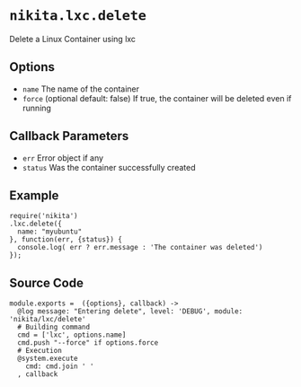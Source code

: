 # `nikita.lxc.delete`

Delete a Linux Container using lxc

## Options

* `name`
  The name of the container
* `force` (optional default: false)
  If true, the container will be deleted even if running

## Callback Parameters
* `err`
  Error object if any
* `status`
  Was the container successfully created

## Example
```
require('nikita')
.lxc.delete({
  name: "myubuntu"
}, function(err, {status}) {
  console.log( err ? err.message : 'The container was deleted')
});

```

## Source Code

    module.exports =  ({options}, callback) ->
      @log message: "Entering delete", level: 'DEBUG', module: 'nikita/lxc/delete'
      # Building command
      cmd = ['lxc', options.name]
      cmd.push "--force" if options.force  
      # Execution
      @system.execute
        cmd: cmd.join ' '
      , callback
